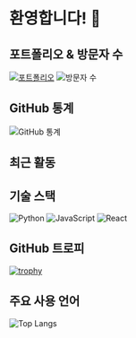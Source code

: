 # 환영합니다! 👋

## 포트폴리오 & 방문자 수
[![포트폴리오](https://img.shields.io/badge/포트폴리오-FF4088?style=for-the-badge&logo=GitHub&logoColor=white)](https://zlem8952.github.io/remind.github.io/)
![방문자 수](https://visitor-badge.glitch.me/badge?page_id=zlem8952)

## GitHub 통계
![GitHub 통계](https://github-readme-stats.vercel.app/api?username=zlem8952&show_icons=true&theme=radical)

## 최근 활동
<!--START_SECTION:activity-->
<!--END_SECTION:activity-->

## 기술 스택
![Python](https://img.shields.io/badge/-Python-3776AB?style=flat-square&logo=python&logoColor=white)
![JavaScript](https://img.shields.io/badge/-JavaScript-F7DF1E?style=flat-square&logo=javascript&logoColor=black)
![React](https://img.shields.io/badge/-React-61DAFB?style=flat-square&logo=react&logoColor=black)

## GitHub 트로피
[![trophy](https://github-profile-trophy.vercel.app/?username=zlem8952)](https://github.com/ryo-ma/github-profile-trophy)

## 주요 사용 언어
![Top Langs](https://github-readme-stats.vercel.app/api/top-langs/?username=zlem8952&layout=compact)
